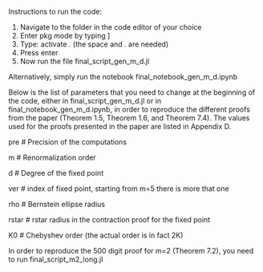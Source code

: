 
Instructions to run the code:

1) Navigate to the folder in the code editor of your choice 
2) Enter pkg mode by typing ]
3) Type: activate .  (the space and . are needed)
4) Press enter
5) Now run the file final_script_gen_m_d.jl

Alternatively, simply run the notebook final_notebook_gen_m_d.ipynb

Below is the list of parameters that you need to change at the beginning of the code, 
either in final_script_gen_m_d.jl or in final_notebook_gen_m_d.ipynb, in order to reproduce the different proofs
from the paper (Theorem 1.5, Theorem 1.6, and Theorem 7.4). The values used for the proofs presented in the paper are listed in Appendix D.

pre # Precision of the computations

m  # Renormalization order

d  # Degree of the fixed point

ver # index of fixed point, starting from m=5 there is more that one

rho # Bernstein ellipse radius

rstar  # rstar radius in the contraction proof for the fixed point

K0  # Chebyshev order (the actual order is in fact 2K)


In order to reproduce the 500 digit proof for m=2 (Theorem 7.2), you need to run final_script_m2_long.jl


